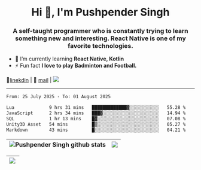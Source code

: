 <h1 align="center">Hi 👋, I'm Pushpender Singh</h1>
<h3 align="center">A self-taught programmer who is constantly trying to learn something new and interesting. React Native is one of my favorite technologies.</h3>

- 🌱 I’m currently learning **React Native, Kotlin**
- ⚡ Fun fact **I love to play Badminton and Football.**

👔[linekdin](https://www.linkedin.com/in/pushpender-singh-240061202/) | 📧 [mail](mailto:pushpendersingh694@gmail.com) | 
<a href="https://github.com/pushpender-singh-ap/pushpender-singh-ap">
    <img src="https://komarev.com/ghpvc/?username=pushpender-singh-ap&style=for-the-badge">
</a>


---

<!--START_SECTION:waka-->

```txt
From: 25 July 2025 - To: 01 August 2025

Lua             9 hrs 31 mins   █████████████▓░░░░░░░░░░░   55.28 %
JavaScript      2 hrs 34 mins   ███▓░░░░░░░░░░░░░░░░░░░░░   14.94 %
SQL             1 hr 13 mins    █▓░░░░░░░░░░░░░░░░░░░░░░░   07.08 %
Unity3D Asset   54 mins         █▒░░░░░░░░░░░░░░░░░░░░░░░   05.27 %
Markdown        43 mins         █░░░░░░░░░░░░░░░░░░░░░░░░   04.21 %
```

<!--END_SECTION:waka-->


| <a><img align="center" src="https://github-readme-stats-iota-ecru-15.vercel.app/api?username=pushpender-singh-ap&show_icons=true&include_all_commits=true&theme=buefy&hide_border=true" alt="Pushpender Singh github stats" /></a> | <a><img align="center" src="https://github-readme-stats-iota-ecru-15.vercel.app/api/top-langs/?username=pushpender-singh-ap&layout=compact&theme=buefy&hide_border=true" /></a> |
| ------------- | ------------- |

| <a> <img align="left" src="https://github-readme-streak-stats.herokuapp.com/?user=pushpender-singh-ap" /></br> </a> |
| ------------- |
